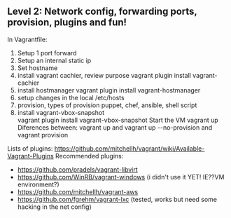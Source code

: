 Level 2: Network config, forwarding ports, provision, plugins and fun!
----------------------------------------------------------------------
In Vagrantfile:

1. Setup 1 port forward
2. Setup an internal static ip
3. Set hostname
4. install vagrant cachier, review purpose
    vagrant plugin install vagrant-cachier
5. install hostmanager
    vagrant plugin install vagrant-hostmanager
6. setup changes in the local /etc/hosts
7. provision, types of provision puppet, chef, ansible, shell script
8. install vagrant-vbox-snapshot  
    vagrant plugin install vagrant-vbox-snapshot
Start the VM
    vagrant up
Diferences between: vagrant up and vagrant up --no-provision and vagrant provision

Lists of plugins: https://github.com/mitchellh/vagrant/wiki/Available-Vagrant-Plugins
Recommended plugins:
* https://github.com/pradels/vagrant-libvirt
* https://github.com/WinRB/vagrant-windows (i didn't use it YET! IE??VM environment?)
* https://github.com/mitchellh/vagrant-aws
* https://github.com/fgrehm/vagrant-lxc (tested, works but need some hacking in the net config)


